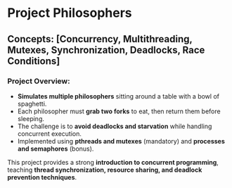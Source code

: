 # Project Philosophers

## Concepts: [Concurrency, Multithreading, Mutexes, Synchronization, Deadlocks, Race Conditions]  

### Project Overview:  
- **Simulates multiple philosophers** sitting around a table with a bowl of spaghetti.  
- Each philosopher must **grab two forks** to eat, then return them before sleeping.  
- The challenge is to **avoid deadlocks and starvation** while handling concurrent execution.  
- Implemented using **pthreads and mutexes** (mandatory) and **processes and semaphores** (bonus).    

This project provides a strong **introduction to concurrent programming**, 
teaching **thread synchronization, resource sharing, and deadlock prevention techniques**.
